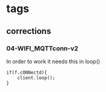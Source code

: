 # tags

## corrections
### 04-WIFI_MQTTconn-v2
In order to work it needs this in loop()

    if(f.cONNectd){
        client.loop();
    }